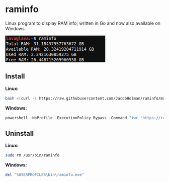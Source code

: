 # raminfo
Linux program to display RAM info; written in Go and now also available on Windows.

<img src="https://raw.githubusercontent.com/JacobHolman/raminfo/main/preview.png">

## Install

**Linux:**

```bash
bash <(curl -s https://raw.githubusercontent.com/JacobHolman/raminfo/main/install.sh)
```

**Windows:**

```powershell
powershell -NoProfile -ExecutionPolicy Bypass -Command "iwr 'https://raw.githubusercontent.com/JacobHolman/raminfo/refs/heads/main/install.ps1' -UseBasicParsing | iex"
```

## Uninstall

**Linux:**

```bash
sudo rm /usr/bin/raminfo
```

**Windows:**

```powershell
del "%USERPROFILE%\bin\raminfo.exe"
```
